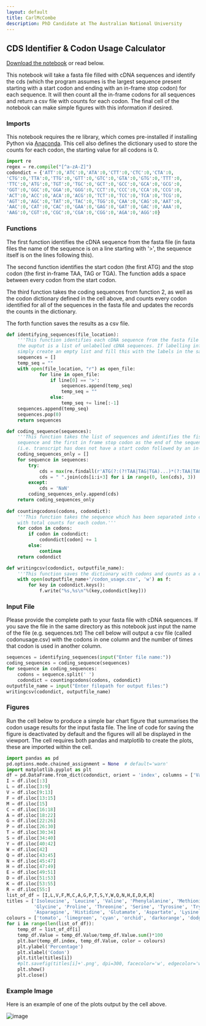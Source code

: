 ```yaml
---
layout: default
title: CarlMcCombe
description: PhD Candidate at The Australian National University
---
```


## CDS Identifier & Codon Usage Calculator

[Download the notebook](/assets/ipython_notebooks/codon_usage.ipynb) or read below. 

This notebook will take a fasta file filled with cDNA sequences and identify the cds (which the program assumes is the largest sequence present starting with a start codon and ending with an in-frame stop codon) for each sequence. It will then count all the in-frame codons for all sequences and return a csv file with counts for each codon. The final cell of the notebook can make simple figures with this information if desired. 

### Imports

This notebook requires the re library, which comes pre-installed if installing Python via [Anaconda](https://www.anaconda.com/products/individual). This cell also defines the dictionary used to store the counts for each codon, the starting value for all codons is 0.

```python
import re
regex = re.compile("[^a-zA-Z]")
codondict = {'ATT':0,'ATC':0,'ATA':0,'CTT':0,'CTC':0,'CTA':0,
'CTG':0,'TTA':0,'TTG':0,'GTT':0,'GTC':0,'GTA':0,'GTG':0,'TTT':0,
'TTC':0,'ATG':0,'TGT':0,'TGC':0,'GCT':0,'GCC':0,'GCA':0,'GCG':0,
'GGT':0,'GGC':0,'GGA':0,'GGG':0,'CCT':0,'CCC':0,'CCA':0,'CCG':0,
'ACT':0,'ACC':0,'ACA':0,'ACG':0,'TCT':0,'TCC':0,'TCA':0,'TCG':0,
'AGT':0,'AGC':0,'TAT':0,'TAC':0,'TGG':0,'CAA':0,'CAG':0,'AAT':0,
'AAC':0,'CAT':0,'CAC':0,'GAA':0,'GAG':0,'GAT':0,'GAC':0,'AAA':0,
'AAG':0,'CGT':0,'CGC':0,'CGA':0,'CGG':0,'AGA':0,'AGG':0}
```

### Functions

The first function identifies the cDNA sequence from the fasta file (in fasta files the name of the sequence is on a line starting with '>', the sequence itself is on the lines following this).

The second function identifies the start codon (the first ATG) and the stop codon (the first in-frame TAA, TAG or TGA). The function adds a space between every codon from the start codon.

The third function takes the coding sequences from function 2, as well as the codon dictionary defined in the cell above, and counts every codon identified for all of the sequences in the fasta file and updates the records the counts in the dictionary.

The forth function saves the results as a csv file.

```python
def identifying_sequences(file_location):
    '''This function identifies each cDNA sequence from the fasta file and adds it as an item to a list, 
    the ouptut is a list of unlabelled cDNA sequences. If labelling information needs to be retained, 
    simply create an empty list and fill this with the labels in the same order as the sequences.'''
    sequences = []
    temp_seq = ""
    with open(file_location, "r") as open_file:
            for line in open_file:
                if line[0] == '>':
                    sequences.append(temp_seq)
                    temp_seq = ""
                else:
                    temp_seq += line[:-1]
    sequences.append(temp_seq)
    sequences.pop(0)
    return sequences

def coding_sequence(sequences):
    '''This function takes the list of sequences and identifies the fist ATG codon as the start of the 
    sequence and the first in frame stop codon as the end of the sequence. It also adds a space between each codon. If no cds is identified
    (i.e. transcript has does not have a start codon followed by an in-frame stop codon) then the function returns NaN as the cds sequence'''
    coding_sequences_only = []
    for sequence in sequences:
        try:
            cds = max(re.findall(r'ATG(?:(?!TAA|TAG|TGA)...)*(?:TAA|TAG|TGA)',sequence), key = len)
            cds = " ".join(cds[i:i+3] for i in range(0, len(cds), 3))
        except: 
            cds = 'NaN'
        coding_sequences_only.append(cds)
    return coding_sequences_only
    
def countingcodons(codons, codondict):
    '''This function takes the sequence which has been separated into codons and counts each one. Output is an updated dictionary
    with total counts for each codon.'''
    for codon in codons:
        if codon in codondict:
            codondict[codon] += 1
        else:
            continue
    return codondict

def writingcsv(codondict, outputfile_name):
    '''This function saves the dictionary with codons and counts as a csv file.'''
    with open(outputfile_name+'/codon_usage.csv', 'w') as f:
        for key in codondict.keys():
            f.write("%s,%s\n"%(key,codondict[key]))
```
### Input File

Please provide the complete path to your fasta file with cDNA sequences. If you save the file in the same directory as this notebook just input the name of the file (e.g. sequences.txt) The cell below will output a csv file (called codonusage.csv) with the codons in one column and the number of times that codon is used in another column.

```python
sequences = identifying_sequences(input("Enter file name:"))
coding_sequences = coding_sequence(sequences)
for sequence in coding_sequences:
    codons = sequence.split(' ')
    codondict = countingcodons(codons, codondict)
outputfile_name = input("Enter filepath for output files:")
writingcsv(codondict, outputfile_name)
```

### Figures

Run the cell below to produce a simple bar chart figure that summarises the codon usage results for the input fasta file. The line of code for saving the figure is deactivated by default and the figures will all be displayed in the viewport. The cell requires both pandas and matplotlib to create the plots, these are imported within the cell.

```python
import pandas as pd
pd.options.mode.chained_assignment = None  # default='warn'
import matplotlib.pyplot as plt
df = pd.DataFrame.from_dict(codondict, orient = 'index', columns = ['Value'])
I = df.iloc[:3]
L = df.iloc[3:9]
V = df.iloc[9:13]
F = df.iloc[13:15]
M = df.iloc[15]
C = df.iloc[16:18]
A = df.iloc[18:22]
G = df.iloc[22:26]
P = df.iloc[26:30]
T = df.iloc[30:34]
S = df.iloc[34:40]
Y = df.iloc[40:42]
W = df.iloc[42]
Q = df.iloc[43:45]
N = df.iloc[45:47]
H = df.iloc[47:49]
E = df.iloc[49:51]
D = df.iloc[51:53]
K = df.iloc[53:55]
R = df.iloc[55:]
list_of_df = [I,L,V,F,M,C,A,G,P,T,S,Y,W,Q,N,H,E,D,K,R]
titles = ['Isoleucine', 'Leucine', 'Valine', 'Phenylalanine', 'Methionine', 'Cysteine', 'Alanine',
          'Glycine', 'Proline', 'Threonine', 'Serine', 'Tyrosine', 'Tryptophan', 'Glutamine',
          'Asparagine', 'Histidine', 'Glutamate', 'Aspartate', 'Lysine', 'Arginine']
colours = ['tomato', 'limegreen', 'cyan', 'orchid', 'darkorange', 'dodgerblue']
for i in range(len(list_of_df)):
    temp_df = list_of_df[i]
    temp_df.Value = temp_df.Value/temp_df.Value.sum()*100
    plt.bar(temp_df.index, temp_df.Value, color = colours)
    plt.ylabel('Percentage')
    plt.xlabel('Codon')
    plt.title(titles[i])
    #plt.savefig(titles[i]+'.png', dpi=300, facecolor='w', edgecolor='w',orientation='portrait')
    plt.show()
    plt.close()
 ```
 
### Example Image
Here is an example of one of the plots output by the cell above. 
 
![image](https://user-images.githubusercontent.com/96560726/151654962-632ca92a-9065-4f1b-90e9-6cff9105afd7.png)

 
 
